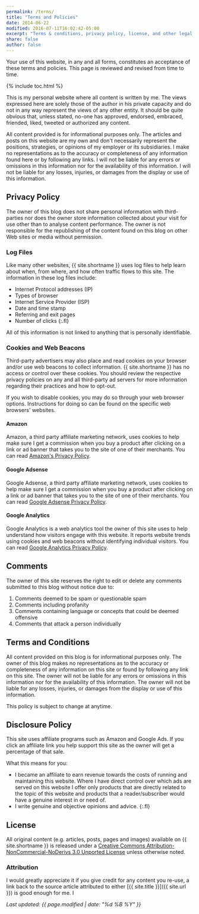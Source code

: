 ```yaml
---
permalink: /terms/
title: "Terms and Policies"
date: 2014-06-22
modified: 2016-07-11T16:02:42-05:00
excerpt: "Terms & conditions, privacy policy, license, and other legal stuff."
share: false
author: false
---
```


Your use of this website, in any and all forms, constitutes an acceptance of these terms and policies. This page is reviewed and revised from time to time.

{% include toc.html %}

This is my personal website where all content is written by me. The views expressed here are solely those of the author in his private capacity and do not in any way represent the views of any other entity. It should be quite obvious that, unless stated, no-one has approved, endorsed, embraced, friended, liked, tweeted or authorized any content.

All content provided is for informational purposes only. The articles and posts on this website are my own and don't necessarily represent the positions, strategies, or opinions of my employer or its subsidiaries. I make no representations as to the accuracy or completeness of any information found here or by following any links. I will not be liable for any errors or omissions in this information nor for the availability of this information. I will not be liable for any losses, injuries, or damages from the display or use of this information.

## Privacy Policy

The owner of this blog does not share personal information with third-parties nor does the owner store information collected about your visit for use other than to analyse content performance. The owner is not responsible for the republishing of the content found on this blog on other Web sites or media without permission.


### Log Files

Like many other websites, {{ site.shortname }} uses log files to help learn about when, from where, and how often traffic flows to this site. The information in these log files include:

* Internet Protocol addresses (IP)
* Types of browser
* Internet Service Provider (ISP)
* Date and time stamp
* Referring and exit pages
* Number of clicks
{:.fl}

All of this information is not linked to anything that is personally identifiable.

### Cookies and Web Beacons

Third-party advertisers may also place and read cookies on your browser and/or use web beacons to collect information. {{ site.shortname }} has no access or control over these cookies. You should review the respective privacy policies on any and all third-party ad servers for more information regarding their practices and how to opt-out.

If you wish to disable cookies, you may do so through your web browser options. Instructions for doing so can be found on the specific web browsers' websites.

#### Amazon

Amazon, a third party affiliate marketing network, uses cookies to help make sure I get a commission when you buy a product after clicking on a link or ad banner that takes you to the site of one of their merchants. You can read [Amazon's Privacy Policy](http://www.amazon.com/gp/help/customer/display.html?nodeId=468496).

#### Google Adsense

Google Adsense, a third party affiliate marketing network, uses cookies to help make sure I get a commission when you buy a product after clicking on a link or ad banner that takes you to the site of one of their merchants. You can read [Google Adsense Privacy Policy](http://support.google.com/adsense/bin/answer.py?hl=en&answer=48182).

#### Google Analytics

Google Analytics is a web analytics tool the owner of this site uses to help understand how visitors engage with this website. It reports website trends using cookies and web beacons without identifying individual visitors. You can read [Google Analytics Privacy Policy](http://www.google.com/analytics/learn/privacy.html).

## Comments

The owner of this site reserves the right to edit or delete any comments submitted to this blog without notice due
to:

1. Comments deemed to be spam or questionable spam
2. Comments including profanity
3. Comments containing language or concepts that could be deemed offensive
4. Comments that attack a person individually

## Terms and Conditions

All content provided on this blog is for informational purposes only. The owner of this blog makes no representations as to the accuracy or completeness of any information on this site or found by following any link on this site. The owner will not be liable for any errors or omissions in this information nor for the availability of this information. The owner will not be liable for any losses, injuries, or damages from the display or use of this information.

This policy is subject to change at anytime.


## Disclosure Policy

This site uses affiliate programs such as Amazon and Google Ads. If you click an affiliate link you help support this site as the owner will get a percentage of that sale.

What this means for you:

* I became an affiliate to earn revenue towards the costs of running and maintaining this website. Where I have direct control over which ads are served on this website I offer only products that are directly related to the topic of this website and products that a reader/subscriber would have a genuine interest in or need of.
* I write genuine and objective opinions and advice.
{:.fl}

## License

All original content (e.g. articles, posts, pages and images) available on {{ site.shortname }} is released under a [Creative Commons Attribution-NonCommercial-NoDerivs 3.0 Unported License](http://creativecommons.org/licenses/by-nc-nd/3.0/deed.en_US) unless otherwise noted.

### Attribution

I would greatly appreciate it if you give credit for any content you re-use, a link back to the source article attributed to either [{{ site.title }}]({{ site.url }}) is good enough for me. I

*Last updated: {{ page.modified | date: "%d %B %Y" }}*
